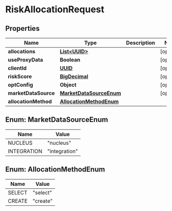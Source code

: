 
# RiskAllocationRequest

## Properties
Name | Type | Description | Notes
------------ | ------------- | ------------- | -------------
**allocations** | [**List&lt;UUID&gt;**](UUID.md) |  |  [optional]
**useProxyData** | **Boolean** |  |  [optional]
**clientId** | [**UUID**](UUID.md) |  |  [optional]
**riskScore** | [**BigDecimal**](BigDecimal.md) |  |  [optional]
**optConfig** | **Object** |  |  [optional]
**marketDataSource** | [**MarketDataSourceEnum**](#MarketDataSourceEnum) |  |  [optional]
**allocationMethod** | [**AllocationMethodEnum**](#AllocationMethodEnum) |  | 


<a name="MarketDataSourceEnum"></a>
## Enum: MarketDataSourceEnum
Name | Value
---- | -----
NUCLEUS | &quot;nucleus&quot;
INTEGRATION | &quot;integration&quot;


<a name="AllocationMethodEnum"></a>
## Enum: AllocationMethodEnum
Name | Value
---- | -----
SELECT | &quot;select&quot;
CREATE | &quot;create&quot;



